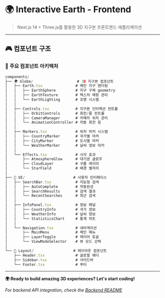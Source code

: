 # 🌍 Interactive Earth - Frontend

> Next.js 14 + Three.js를 활용한 3D 지구본 프론트엔드 애플리케이션

---

## 🎮 컴포넌트 구조

### 📁 **주요 컴포넌트 아키텍처**

```typescript
components/
├── 🌍 Globe/                    # 3D 지구본 컴포넌트
│   ├── Earth.tsx               # 메인 지구 렌더링
│   │   ├── EarthSphere         # 지구 구체 geometry
│   │   ├── EarthTexture        # 텍스처 매핑 관리
│   │   └── EarthLighting       # 조명 시스템
│   │
│   ├── Controls.tsx            # 지구본 인터랙션 컨트롤
│   │   ├── OrbitControls       # 회전/줌 컨트롤
│   │   ├── CameraManager       # 카메라 위치 관리
│   │   └── AnimationController # 자동 회전 등
│   │
│   ├── Markers.tsx             # 위치 마커 시스템
│   │   ├── CountryMarker       # 국가별 마커
│   │   ├── CityMarker          # 도시별 마커
│   │   └── WeatherMarker       # 날씨 정보 마커
│   │
│   └── Effects.tsx             # 시각 효과
│       ├── AtmosphereGlow      # 대기권 글로우
│       ├── CloudLayer          # 구름 레이어
│       └── StarField           # 배경 별자리
│
├── 🎨 UI/                      # 사용자 인터페이스
│   ├── SearchBar.tsx           # 지능형 검색
│   │   ├── AutoComplete        # 자동완성
│   │   ├── SearchResults       # 검색 결과
│   │   └── RecentSearches      # 최근 검색
│   │
│   ├── InfoPanel.tsx           # 정보 패널
│   │   ├── CountryInfo         # 국가 정보
│   │   ├── WeatherInfo         # 날씨 정보
│   │   └── StatisticsChart     # 통계 차트
│   │
│   └── Navigation.tsx          # 네비게이션
│       ├── MainMenu            # 메인 메뉴
│       ├── LayerToggle         # 레이어 토글
│       └── ViewModeSelector    # 뷰 모드 선택
│
└── 📱 Layout/                  # 레이아웃 컴포넌트
    ├── Header.tsx              # 글로벌 헤더
    ├── Sidebar.tsx             # 사이드바
    └── Footer.tsx              # 푸터
```

---

**🌍 Ready to build amazing 3D experiences? Let's start coding!**

*For backend API integration, check the [Backend README](../backend/README.md)*